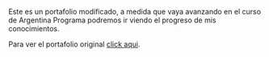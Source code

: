 Este es un portafolio modificado, a medida que vaya avanzando en el curso de Argentina Programa podremos ir viendo el progreso de mis conocimientos.

Para ver el portafolio original [click aqui](https://ryanfitzgerald.github.io/devportfolio/).
